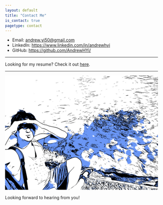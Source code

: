 ```yaml
---
layout: default
title: "Contact Me"
is_contact: true
pagetype: contact
---
```


* Email: [andrew.yi50@gmail.com](mailto:andrew.yi50@gmail.com)
* LinkedIn: <https://www.linkedin.com/in/andrewhyi>
* GitHub: <https://github.com/AndrewHYi/>
<!-- * Phone: [+1-6467840102](tel:+1-6467840102) -->

---

Looking for my resume? Check it out [here](/resume.pdf).

---

<div class="centered blueocean">
	<img class="test-img" src="./images/myblueocean.jpg">
	<p>Looking forward to hearing from you!</p>
</div>

